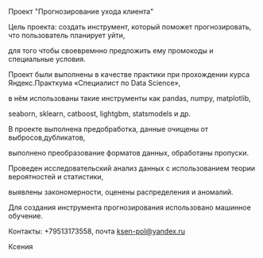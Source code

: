 Проект "Прогнозирование ухода клиента"

Цель проекта: создать инструмент, который поможет прогнозировать, что пользователь планирует уйти, 

для того чтобы своевремнно предложить ему промокоды и специальные условия.


Проект были выполнены в качестве практики при прохождении курса Яндекс.Практкума «Специалист по Data Science», 

в нём использованы такие инструменты как pandas, numpy, matplotlib, 

seaborn, sklearn, catboost, lightgbm, statsmodels и др.

В проекте выполнена предобработка, данные очищены от выбросов,дубликатов, 

выполнено преобразование форматов данных, обработаны пропуски. 

Проведен исследовательский анализ данных с использованием теории вероятностей и статистики,

выявлены закономерности, оценены распределения и аномалий.

Для создания инструмента прогнозирования использовано машинное обучение. 

Контакты: +79513173558, почта ksen-pol@yandex.ru

Ксения
